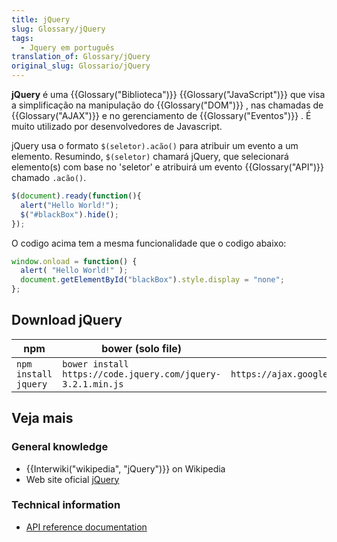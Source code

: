 ```yaml
---
title: jQuery
slug: Glossary/jQuery
tags:
  - Jquery em português
translation_of: Glossary/jQuery
original_slug: Glossario/jQuery
---
```

**jQuery** é uma {{Glossary("Biblioteca")}} {{Glossary("JavaScript")}} que visa a simplificação na manipulação do {{Glossary("DOM")}} , nas chamadas de {{Glossary("AJAX")}} e no gerenciamento de {{Glossary("Eventos")}} . É muito utilizado por desenvolvedores de Javascript.

jQuery usa o formato `$(seletor).acão()` para atribuir um evento a um elemento. Resumindo, `$(seletor)` chamará jQuery, que selecionará elemento(s) com base no 'seletor' e atribuirá um evento {{Glossary("API")}} chamado `.acão()`.

```js
$(document).ready(function(){
  alert("Hello World!");
  $("#blackBox").hide();
});
```

O codigo acima tem a mesma funcionalidade que o codigo abaixo:

```js
window.onload = function() {
  alert( "Hello World!" );
  document.getElementById("blackBox").style.display = "none";
};
```

## Download jQuery

| **npm**              | bower (solo file)                                           | Google CDN                                                         |
| -------------------- | ----------------------------------------------------------- | ------------------------------------------------------------------ |
| `npm install jquery` | `bower install https://code.jquery.com/jquery-3.2.1.min.js` | `https://ajax.googleapis.com/ajax/libs/jquery/3.2.1/jquery.min.js` |

## Veja mais

### General knowledge

- {{Interwiki("wikipedia", "jQuery")}} on Wikipedia
- Web site oficial [jQuery](https://jquery.com/)

### Technical information

- [API reference documentation](https://api.jquery.com/)[](https://api.jquery.com/)
